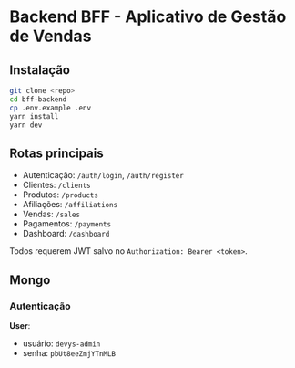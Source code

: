 # Backend BFF - Aplicativo de Gestão de Vendas

## Instalação

```bash
git clone <repo>
cd bff-backend
cp .env.example .env
yarn install
yarn dev
```

## Rotas principais

- Autenticação: `/auth/login`, `/auth/register`
- Clientes: `/clients`
- Produtos: `/products`
- Afiliações: `/affiliations`
- Vendas: `/sales`
- Pagamentos: `/payments`
- Dashboard: `/dashboard`

Todos requerem JWT salvo no `Authorization: Bearer <token>`.

## Mongo

### Autenticação

**User**:

- usuário: `devys-admin`
- senha: `pbUt8eeZmjYTnMLB`
